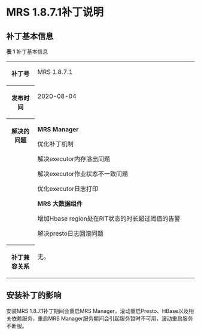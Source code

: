 # MRS 1.8.7.1补丁说明<a name="mrs_01_9029"></a>

## 补丁基本信息<a name="section918210179183"></a>

**表 1**  补丁基本信息

<a name="table884969161914"></a>
<table><tbody><tr id="row1285014971914"><th class="firstcol" valign="top" width="15%" id="mcps1.2.3.1.1"><p id="p132483032011"><a name="p132483032011"></a><a name="p132483032011"></a>补丁号</p>
</th>
<td class="cellrowborder" valign="top" width="85%" headers="mcps1.2.3.1.1 "><p id="p024815013203"><a name="p024815013203"></a><a name="p024815013203"></a>MRS 1.8.7.1</p>
</td>
</tr>
<tr id="row13850119191916"><th class="firstcol" valign="top" width="15%" id="mcps1.2.3.2.1"><p id="p524890182020"><a name="p524890182020"></a><a name="p524890182020"></a>发布时间</p>
</th>
<td class="cellrowborder" valign="top" width="85%" headers="mcps1.2.3.2.1 "><p id="p22491020204"><a name="p22491020204"></a><a name="p22491020204"></a>2020-08-04</p>
</td>
</tr>
<tr id="row15661112573315"><th class="firstcol" valign="top" width="15%" id="mcps1.2.3.3.1"><p id="p112494082012"><a name="p112494082012"></a><a name="p112494082012"></a>解决的问题</p>
</th>
<td class="cellrowborder" valign="top" width="85%" headers="mcps1.2.3.3.1 "><p id="p7112190259"><a name="p7112190259"></a><a name="p7112190259"></a><strong id="b47021124142519"><a name="b47021124142519"></a><a name="b47021124142519"></a>MRS Manager</strong></p>
<p id="p121111913259"><a name="p121111913259"></a><a name="p121111913259"></a>优化补丁机制</p>
<p id="p191119198255"><a name="p191119198255"></a><a name="p191119198255"></a>解决executor内存溢出问题</p>
<p id="p1211161992520"><a name="p1211161992520"></a><a name="p1211161992520"></a>解决executor作业状态不一致问题</p>
<p id="p10117193256"><a name="p10117193256"></a><a name="p10117193256"></a>优化executor日志打印</p>
<p id="p10111219102519"><a name="p10111219102519"></a><a name="p10111219102519"></a><strong id="b12686256382"><a name="b12686256382"></a><a name="b12686256382"></a>MRS 大数据组件</strong></p>
<p id="p5111919182511"><a name="p5111919182511"></a><a name="p5111919182511"></a>增加Hbase region处在RIT状态的时长超过阈值的告警</p>
<p id="p812101917257"><a name="p812101917257"></a><a name="p812101917257"></a>解决presto日志回滚问题</p>
</td>
</tr>
<tr id="row17850997197"><th class="firstcol" valign="top" width="15%" id="mcps1.2.3.4.1"><p id="p32491008208"><a name="p32491008208"></a><a name="p32491008208"></a>补丁兼容关系</p>
</th>
<td class="cellrowborder" valign="top" width="85%" headers="mcps1.2.3.4.1 "><p id="p1432955315501"><a name="p1432955315501"></a><a name="p1432955315501"></a>无。</p>
</td>
</tr>
</tbody>
</table>

## 安装补丁的影响<a name="section14929154819188"></a>

安装MRS 1.8.7.1补丁期间会重启MRS Manager，滚动重启Presto、HBase以及相关依赖服务，重启MRS Manager服务期间会引起服务暂时不可用，滚动重启服务不断服。

